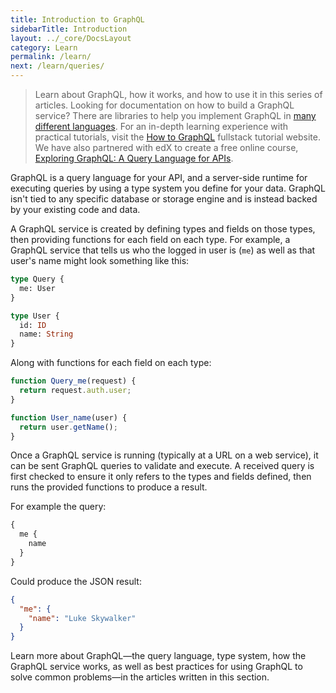 ```yaml
---
title: Introduction to GraphQL
sidebarTitle: Introduction
layout: ../_core/DocsLayout
category: Learn
permalink: /learn/
next: /learn/queries/
---
```


> Learn about GraphQL, how it works, and how to use it in this series of articles. Looking for documentation on how to build a GraphQL service? There are libraries to help you implement GraphQL in [many different languages](/code/). For an in-depth learning experience with practical tutorials, visit the [How to GraphQL](https://www.howtographql.com) fullstack tutorial website. We have also partnered with edX to create a free online course, [Exploring GraphQL: A Query Language for APIs](https://www.edx.org/course/exploring-graphql-a-query-language-for-apis).

GraphQL is a query language for your API, and a server-side runtime for executing queries by using a type system you define for your data. GraphQL isn't tied to any specific database or storage engine and is instead backed by your existing code and data.

A GraphQL service is created by defining types and fields on those types, then providing functions for each field on each type. For example, a GraphQL service that tells us who the logged in user is (`me`) as well as that user's name might look something like this:

```graphql
type Query {
  me: User
}

type User {
  id: ID
  name: String
}
```

Along with functions for each field on each type:

```js
function Query_me(request) {
  return request.auth.user;
}

function User_name(user) {
  return user.getName();
}
```

Once a GraphQL service is running (typically at a URL on a web service), it can be sent GraphQL queries to validate and execute. A received query is first checked to ensure it only refers to the types and fields defined, then runs the provided functions to produce a result.

For example the query:

```graphql
{
  me {
    name
  }
}
```

Could produce the JSON result:

```json
{
  "me": {
    "name": "Luke Skywalker"
  }
}
```

Learn more about GraphQL—the query language, type system, how the GraphQL service works, as well as best practices for using GraphQL to solve common problems—in the articles written in this section.
